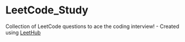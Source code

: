# LeetCode_Study
Collection of LeetCode questions to ace the coding interview! - Created using [LeetHub](https://github.com/QasimWani/LeetHub)

